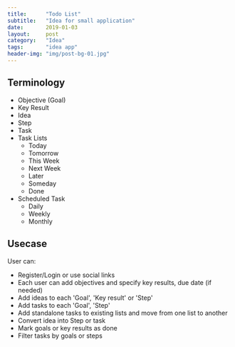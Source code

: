 ```yaml
---
title:      "Todo List"
subtitle:   "Idea for small application"
date:       2019-01-03
layout:     post
category: 	"Idea"
tags:		"idea app"
header-img: "img/post-bg-01.jpg"
---
```


## Terminology

* Objective (Goal)
* Key Result
* Idea
* Step
* Task
* Task Lists
	* Today
	* Tomorrow
	* This Week
	* Next Week
	* Later
	* Someday
	* Done
* Scheduled Task
	* Daily
	* Weekly
	* Monthly

## Usecase

User can:
* Register/Login or use social links
* Each user can add objectives and specify key results, due date (if needed)
* Add ideas to each 'Goal', 'Key result' or 'Step'
* Add tasks to each 'Goal', 'Step'
* Add standalone tasks to existing lists and move from one list to another
* Convert idea into Step or task
* Mark goals or key results as done
* Filter tasks by goals or steps
